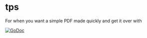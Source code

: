 # tps
For when you want a simple PDF made quickly and get it over with

[![GoDoc](https://godoc.org/github.com/glennyonemitsu/tps?status.svg)](https://godoc.org/github.com/glennyonemitsu/tps)
